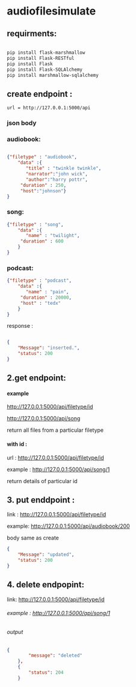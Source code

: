 # audiofilesimulate

## requirments:


```bash

pip install flask-marshmallow
pip install Flask-RESTful
pip install Flask  
pip install Flask-SQLAlchemy
pip install marshmallow-sqlalchemy

```




## create endpoint :


 	url = http://127.0.0.1:5000/api

 ### json body
 
 
### audiobook:
			 
			 
```json

{"filetype" : "audiobook",
    "data" :{
       "title" : "twinkle twinkle",
       "narrator":"john wick",
       "author":"harry pottr",
     "duration" : 250,
     "host":"johnson"}
}
```


### song:


```json
{"filetype" : "song",
    "data" :{
       "name" : "twilight",
     "duration" : 600
    }
}
```


### podcast:


```json
{"filetype" : "podcast",
    "data" :{
       "name" : "pain",
     "duration" : 20000,
     "host" : "tedx"
    }
}
```

response : 
```json

{
    "Message": "inserted.",
    "status": 200
}
```








## 2.get endpoint: 

#### example


http://127.0.0.1:5000/api/filetype/id
	
	
http://127.0.0.1:5000/api/song


return all files from a particular filetype


#### with id :
		

url :   http://127.0.0.1:5000/api/filetype/id
	
	
example :    http://127.0.0.1:5000/api/song/1


return details of particular id 
	
	






## 3.  put enddpoint :


link : http://127.0.0.1:5000/api/filetype/id


example:   http://127.0.0.1:5000/api/audiobook/200

body same as create

```json
{
    "Message": "updated",
    "status": 200
}
```

## 4.  delete endpopint:


link: http://127.0.0.1:5000/api/filetype/id
	

###### example : http://127.0.0.1:5000/api/song/1


###### output

```json
{
        "message": "deleted"
    },
    {
        "status": 204
    }
```


